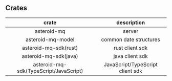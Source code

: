 #



## Crates

|crate                                              |description                                        |
|:-------------------------------------------------:|:-------------------------------------------------:|
|asteroid-mq                                        |server                                             |
|asteroid-mq-model                                  |common date structures                             |
|asteroid-mq-sdk(rust)                              |rust client sdk                                    |
|asteroid-mq-sdk(java)                              |java client sdk                                    |
|asteroid-mq-sdk(TypeScript/JavaScript)             |JavaScript/TypeScript client sdk                   |

